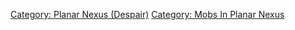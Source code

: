 [Category: Planar Nexus
(Despair)](Category:_Planar_Nexus_(Despair) "wikilink") [Category: Mobs
In Planar Nexus](Category:_Mobs_In_Planar_Nexus "wikilink")
